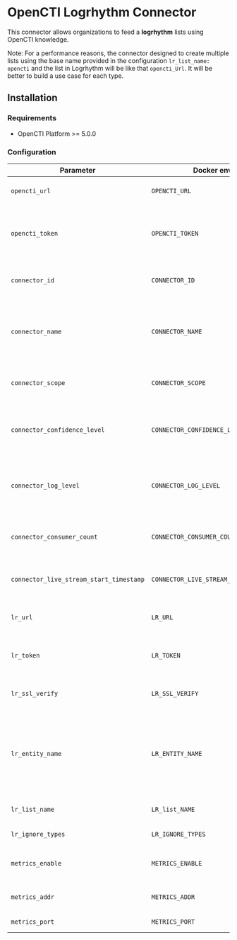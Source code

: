 # OpenCTI Logrhythm Connector

This connector allows organizations to feed a **logrhythm** lists using OpenCTI knowledge.

Note:
For a performance reasons, the connector designed to create multiple lists using the base name provided in the configuration `lr_list_name: opencti` and the list in Logrhythm will be like that `opencti_Url`.
It will be better to build a use case for each type.
## Installation

### Requirements

- OpenCTI Platform >= 5.0.0

### Configuration

| Parameter                               | Docker envvar                           | Mandatory    | Description                                                                                                                           |
|-----------------------------------------|-----------------------------------------| ------------ |---------------------------------------------------------------------------------------------------------------------------------------|
| `opencti_url`                           | `OPENCTI_URL`                           | Yes          | The URL of the OpenCTI platform.                                                                                                      |
| `opencti_token`                         | `OPENCTI_TOKEN`                         | Yes          | The default admin token configured in the OpenCTI platform parameters file.                                                           |
| `connector_id`                          | `CONNECTOR_ID`                          | Yes          | A valid arbitrary `UUIDv4` that must be unique for this connector.                                                                    |
| `connector_name`                        | `CONNECTOR_NAME`                        | Yes          | The name of the logrhythm instance, to identify it if you have multiple logrhythm connectors.                                         |
| `connector_scope`                       | `CONNECTOR_SCOPE`                       | Yes          | Must be `logrhythm`, not used in this connector.                                                                                      |
| `connector_confidence_level`            | `CONNECTOR_CONFIDENCE_LEVEL`            | Yes          | The default confidence level for created sightings (a number between 1 and 4).                                                        |
| `connector_log_level`                   | `CONNECTOR_LOG_LEVEL`                   | Yes          | The log level for this connector, could be `debug`, `info`, `warn` or `error` (less verbose).                                         |
| `connector_consumer_count`              | `CONNECTOR_CONSUMER_COUNT`              | No           | Number of consumer/worker that will push data to logrhythm.                                                                           |
| `connector_live_stream_start_timestamp` | `CONNECTOR_LIVE_STREAM_START_TIMESTAMP` | No           | Start timestamp used on connector first start.                                                                                        |
| `lr_url`                                | `LR_URL`                                | Yes          | The logrhythm instances REST API URLs as array                                                                                        |
| `lr_token`                              | `LR_TOKEN`                              | Yes          | The logrhythm login users as array (same order as URLs)                                                                               |
| `lr_ssl_verify`                         | `LR_SSL_VERIFY`                         | Yes          | Enable the SSL certificate check for all instances (default: `true`)                                                                  |
| `lr_entity_name`                        | `LR_ENTITY_NAME`                        | Yes          | The entity name from logrhythm, should be the name from database could be acquired from LR client console or API call to /identities/ |
| `lr_list_name`                          | `LR_list_NAME`                          | Yes          | The name of the list set base name Ex Opencti.                                                                                        |
| `lr_ignore_types`                       | `LR_IGNORE_TYPES`                       | Yes          | The list of entity types to ignore.                                                                                                   |
| `metrics_enable`                        | `METRICS_ENABLE`                        | No           | Whether or not Prometheus metrics should be enabled.                                                                                  |
| `metrics_addr`                          | `METRICS_ADDR`                          | No           | Bind IP address to use for metrics endpoint.                                                                                          |
| `metrics_port`                          | `METRICS_PORT`                          | No           | Port to use for metrics endpoint.                                                                                                     |